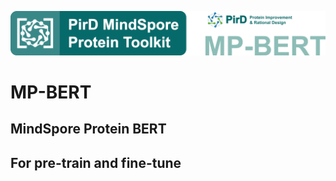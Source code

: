 ![image](./images/MP-BERT-logo.png)

# MP-BERT
## MindSpore Protein BERT
## For pre-train and fine-tune
